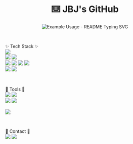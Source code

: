 <p align="center">
  <h1 align="center">⌨️ JBJ's GitHub</h3>
</p>

<p align="center">
  <img src="https://readme-typing-svg.demolab.com/?lines=Welcome+to+JBJ's+GitHub!;조범준의+깃허브에+오신걸+환영합니다!;&font=Fira%20Code&center=true&width=380&height=50&duration=4000&pause=1000" alt="Example Usage - README Typing SVG">
</p>

<br/>

✨ Tech Stack ✨
<br/>
<img src="https://img.shields.io/badge/react-61DAFB?style=for-the-badge&logo=react&logoColor=FFFFFF" />
<br/>
<img src="https://img.shields.io/badge/javascript-F7DF1E?style=for-the-badge&logo=javascript&logoColor=20232a" />
<img src="https://img.shields.io/badge/typescript-3178C6?style=for-the-badge&logo=typescript&logoColor=FFFFFF" />
<br/>
<img src="https://img.shields.io/badge/html5-E34F26?style=for-the-badge&logo=html5&logoColor=FFFFFF" />
<img src="https://img.shields.io/badge/tailwind+css-06B6D4?style=for-the-badge&logo=tailwindcss&logoColor=FFFFFF" />
<img src="https://img.shields.io/badge/vanillaextract+css-ECD53F?style=for-the-badge&logo=vanillaextractcss&logoColor=20232a" />
<img src="https://img.shields.io/badge/css3-1572B6?style=for-the-badge&logo=css3&logoColor=FFFFFF" />
<br/>
<img src="https://img.shields.io/badge/tanstackquery-FF4154?style=for-the-badge&logo=reactquery&logoColor=FFFFFF" />
<img src="https://img.shields.io/badge/reactrouter-CA4245?style=for-the-badge&logo=reactrouter&logoColor=FFFFFF" />

<br/>

🔨 Tools 🔨
<br/>
<img src="https://img.shields.io/badge/git-F05032?style=for-the-badge&logo=git&logoColor=FFFFFF" />
<img src="https://img.shields.io/badge/github-181717?style=for-the-badge&logo=github&logoColor=FFFFFF" />
<br/>
<img src="https://img.shields.io/badge/notion-FFFFFF?style=for-the-badge&logo=notion&logoColor=20232a" />
<img src="https://img.shields.io/badge/figma-F24E1E?style=for-the-badge&logo=reactrouter&logoColor=FFFFFF" />
<br/>
<br/>
<img src="https://img.shields.io/badge/vscode-20232a?style=for-the-badge&logo=codecrafters&logoColor=61DAFB" />

<br/>

📌 Contact 📌
<br/>
<img src="https://img.shields.io/badge/velog-20C997?style=for-the-badge&logo=velog&logoColor=FFFFFF" />
<img src="https://img.shields.io/badge/oreasv3@gmail.com-EA4335?style=for-the-badge&logo=gmail&logoColor=FFFFFF" />
